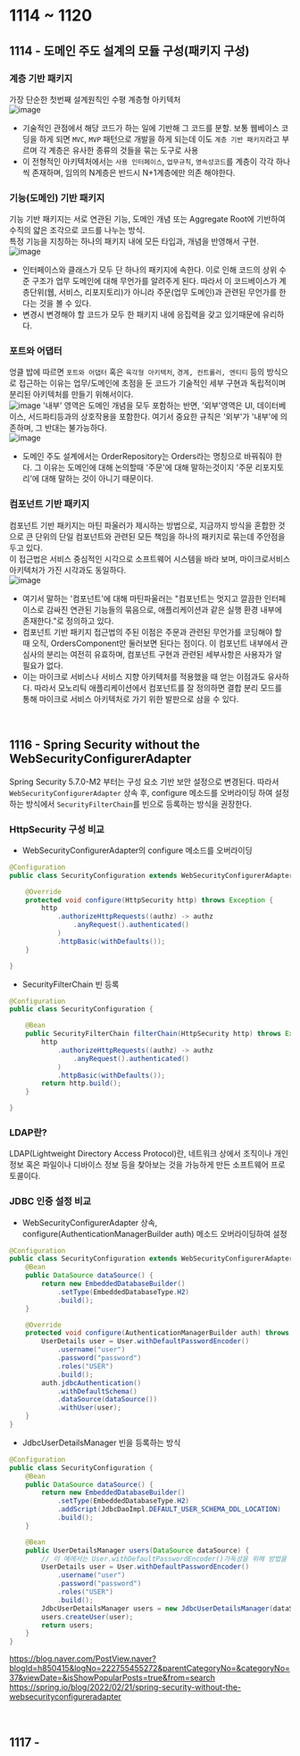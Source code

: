 # 1114 ~ 1120
 
## 1114 - 도메인 주도 설계의 모듈 구성(패키지 구성)
### 계층 기반 패키지
가장 단순한 첫번째 설계원칙인 수평 계층형 아키텍처  
![image](https://gocheat.github.io/assets/images/2021-03-02-clean-arc-package/1.png)
- 기술적인 관점에서 해당 코드가 하는 일에 기반해 그 코드를 분할. 보통 웹베이스 코딩을 하게 되면 `MVC`, `MVP` 패턴으로 개발을 하게 되는데 이도 `계층 기반 패키지`라고 부르며 각 계층은 유사한 종류의 것들을 묶는 도구로 사용
- 이 전형적인 아키텍처에서는 `사용 인터페이스`, `업무규칙`, `영속성코드`를 계층이 각각 하나씩 존재하며, 임의의 N계층은 반드시 N+1계층에만 의존 해야한다.

### 기능(도메인) 기반 패키지
기능 기반 패키지는 서로 연관된 기능, 도메인 개념 또는 Aggregate Root에 기반하여 수직의 얇은 조각으로 코드를 나누는 방식.  
특정 기능을 지칭하는 하나의 패키지 내에 모든 타입과, 개념을 반영해서 구현.  
![image](https://gocheat.github.io/assets/images/2021-03-02-clean-arc-package/2.png)
- 인터페이스와 클래스가 모두 단 하나의 패키지에 속한다. 이로 인해 코드의 상위 수준 구조가 업무 도메인에 대해 무언가를 알려주게 된다. 따라서 이 코드베이스가 계층단위(웹, 서비스, 리포지토리)가 아니라 주문(업무 도메인)과 관련된 무언가를 한다는 것을 볼 수 있다.
- 변경시 변경해야 할 코드가 모두 한 패키지 내에 응집력을 갖고 있기때문에 유리하다.

### 포트와 어댑터
엉클 밥에 따르면 `포트와 어댑터` 혹은 `육각형 아키텍처`, `경계, 컨트롤러, 엔티티` 등의 방식으로 접근하는 이유는 업무/도메인에 초점을 둔 코드가 기술적인 세부 구현과 독립적이며 분리된 아키텍처를 만들기 위해서이다.  
![image](https://gocheat.github.io/assets/images/2021-03-02-clean-arc-package/3.png)
'내부' 영역은 도메인 개념을 모두 포함하는 반면, '외부'영역은 UI, 데이터베이스, 서드파티등과의 상호작용을 포함한다. 여기서 중요한 규칙은 '외부'가 '내부'에 의존하며, 그 반대는 불가능하다.  
![image](https://gocheat.github.io/assets/images/2021-03-02-clean-arc-package/3-2.png)
- 도메인 주도 설계에서는 OrderRepository는 Orders라는 명칭으로 바꿔줘야 한다. 그 이유는 도메인에 대해 논의할때 '주문'에 대해 말하는것이지 '주문 리포지토리'에 대해 말하는 것이 아니기 때문이다.

### 컴포넌트 기반 패키지
컴포넌트 기반 패키지는 마틴 파울러가 제시하는 방법으로, 지금까지 방식을 혼합한 것으로 큰 단위의 단일 컴포넌트와 관련된 모든 책임을 하나의 패키지로 묶는데 주안점을 두고 있다.   
이 접근법은 서비스 중심적인 시각으로 소프트웨어 시스템을 바라 보며, 마이크로서비스 아키텍처가 가진 시각과도 동일하다.  
![image](https://gocheat.github.io/assets/images/2021-03-02-clean-arc-package/4.png)
- 여기서 말하는 '컴포넌트'에 대해 마틴파울러는 "컴포넌트는 멋지고 깔끔한 인터페이스로 감싸진 연관된 기능들의 묶음으로, 애플리케이션과 같은 실행 환경 내부에 존재한다."로 정의하고 있다.
- 컴포넌트 기반 패키지 접근법의 주된 이점은 주문과 관련된 무언가를 코딩해야 할 때 오직, OrdersComponent만 둘러보면 된다는 점이다. 이 컴포넌트 내부에서 관심사의 분리는 여전히 유효하며, 컴포넌트 구현과 관련된 세부사항은 사용자가 알 필요가 없다.
- 이는 마이크로 서비스나 서비스 지향 아키텍처를 적용했을 때 얻는 이점과도 유사하다. 따라서 모노리틱 애플리케이션에서 컴포넌트를 잘 정의하면 결합 분리 모드를 통해 마이크로 서비스 아키텍처로 가기 위한 발판으로 삼을 수 있다.

<br>

## 1116 - Spring Security without the WebSecurityConfigurerAdapter
Spring Security 5.7.0-M2 부터는 구성 요소 기반 보안 설정으로 변경된다. 따라서 `WebSecurityConfigurerAdapter` 상속 후, configure 메소드를 오버라이딩 하여 설정하는 방식에서 `SecurityFilterChain`를 빈으로 등록하는 방식을 권장한다.

### HttpSecurity 구성 비교
- WebSecurityConfigurerAdapter의 configure 메소드를 오버라이딩
```java
@Configuration
public class SecurityConfiguration extends WebSecurityConfigurerAdapter {

    @Override
    protected void configure(HttpSecurity http) throws Exception {
        http
            .authorizeHttpRequests((authz) -> authz
                .anyRequest().authenticated()
            )
            .httpBasic(withDefaults());
    }

}
```

- SecurityFilterChain 빈 등록
```java
@Configuration
public class SecurityConfiguration {

    @Bean
    public SecurityFilterChain filterChain(HttpSecurity http) throws Exception {
        http
            .authorizeHttpRequests((authz) -> authz
                .anyRequest().authenticated()
            )
            .httpBasic(withDefaults());
        return http.build();
    }

}
```

### LDAP란?
LDAP(Lightweight Directory Access Protocol)란, 네트워크 상에서 조직이나 개인정보 혹은 파일이나 디바이스 정보 등을 찾아보는 것을 가능하게 만든 소프트웨어 프로토콜이다.

### JDBC 인증 설정 비교
- WebSecurityConfigurerAdapter 상속, configure(AuthenticationManagerBuilder auth) 메소드 오버라이딩하여 설정
```java
@Configuration
public class SecurityConfiguration extends WebSecurityConfigurerAdapter {
    @Bean
    public DataSource dataSource() {
        return new EmbeddedDatabaseBuilder()
            .setType(EmbeddedDatabaseType.H2)
            .build();
    }

    @Override
    protected void configure(AuthenticationManagerBuilder auth) throws Exception {
        UserDetails user = User.withDefaultPasswordEncoder()
            .username("user")
            .password("password")
            .roles("USER")
            .build();
        auth.jdbcAuthentication()
            .withDefaultSchema()
            .dataSource(dataSource())
            .withUser(user);
    }
}
```

- JdbcUserDetailsManager 빈을 등록하는 방식
```java
@Configuration
public class SecurityConfiguration {
    @Bean
    public DataSource dataSource() {
        return new EmbeddedDatabaseBuilder()
            .setType(EmbeddedDatabaseType.H2)
            .addScript(JdbcDaoImpl.DEFAULT_USER_SCHEMA_DDL_LOCATION)
            .build();
    }

    @Bean
    public UserDetailsManager users(DataSource dataSource) {
        // 이 예에서는 User.withDefaultPasswordEncoder()가독성을 위해 방법을 사용
        UserDetails user = User.withDefaultPasswordEncoder()
            .username("user")
            .password("password")
            .roles("USER")
            .build();
        JdbcUserDetailsManager users = new JdbcUserDetailsManager(dataSource);
        users.createUser(user);
        return users;
    }
}
```

https://blog.naver.com/PostView.naver?blogId=h850415&logNo=222755455272&parentCategoryNo=&categoryNo=37&viewDate=&isShowPopularPosts=true&from=search
https://spring.io/blog/2022/02/21/spring-security-without-the-websecurityconfigureradapter

<br>

## 1117 - 
###
